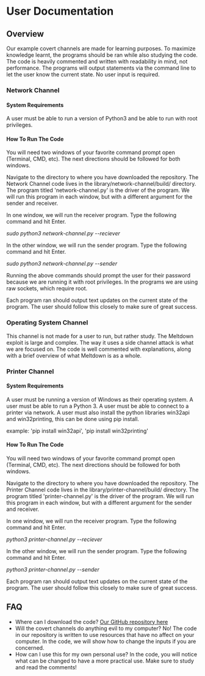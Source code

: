 # User Documentation

## Overview
Our example covert channels are made for learning purposes. To maximize knowledge learnt, the programs should be ran while also studying the code. The code is heavily commented and written with readability in mind, not performance. The programs will output statements via the command line to let the user know the current state. No user input is required.

### Network Channel

#### System Requirements
A user must be able to run a version of Python3 and be able to run with root privileges.

#### How To Run The Code
You will need two windows of your favorite command prompt open (Terminal, CMD, etc). The next directions should be followed for both windows.

 Navigate to the directory to where you have downloaded the repository. The Network Channel code lives in the library/network-channel/build/ directory. The program titled 'network-channel.py' is the driver of the program. We will run this program in each window, but with a different argument for the sender and receiver.

 In one window, we will run the receiver program. Type the following command and hit Enter.

 *sudo python3 network-channel.py --reciever*

 In the other window, we will run the sender program. Type the following command and hit Enter.

 *sudo python3 network-channel.py --sender*

 Running the above commands should prompt the user for their password because we are running it with root privileges. In the programs we are using raw sockets, which require root.

 Each program ran should output text updates on the current state of the program. The user should follow this closely to make sure of great success.

### Operating System Channel
This channel is not made for a user to run, but rather study. The Meltdown exploit is large and complex. The way it uses a side channel attack is what we are focused on. The code is well commented with explanations, along with a brief overview of what Meltdown is as a whole.

### Printer Channel

#### System Requirements
A user must be running a version of Windows as their operating system. A user must be able to run a Python 3.
A user must be able to connect to a printer via network. A user must also install the python libraries win32api and win32printing, this can be done using pip install.

example: 'pip install win32api', 'pip install win32printing'

#### How To Run The Code
You will need two windows of your favorite command prompt open (Terminal, CMD, etc). The next directions should be followed for both windows.

 Navigate to the directory to where you have downloaded the repository. The Printer Channel code lives in the library/printer-channel/build/ directory. The program titled 'printer-channel.py' is the driver of the program. We will run this program in each window, but with a different argument for the sender and receiver.

 In one window, we will run the receiver program. Type the following command and hit Enter.

 *python3 printer-channel.py --reciever*

 In the other window, we will run the sender program. Type the following command and hit Enter.

 *python3 printer-channel.py --sender*

 Each program ran should output text updates on the current state of the program. The user should follow this closely to make sure of great success.

## FAQ
* Where can I download the code?
<a href="https://github.com/Ianarm11/senior-design">Our GitHub repository here</a>
* Will the covert channels do anything evil to my computer?
No! The code in our repository is written to use resources that have no affect on your computer. In the code, we will show how to change the inputs if you are concerned.
* How can I use this for my own personal use?
In the code, you will notice what can be changed to have a more practical use. Make sure to study and read the comments!
